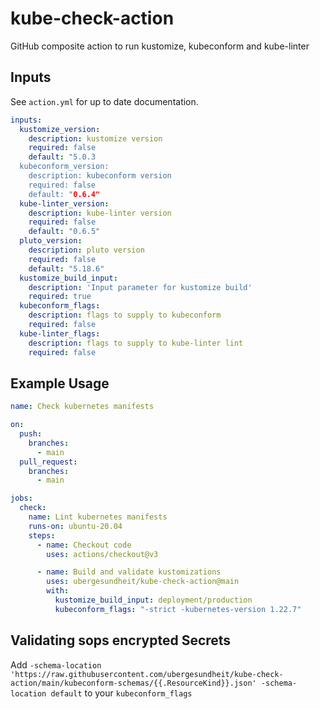 # kube-check-action

GitHub composite action to run kustomize, kubeconform and kube-linter

## Inputs

See `action.yml` for up to date documentation.

```yaml
inputs:
  kustomize_version:
    description: kustomize version
    required: false
    default: "5.0.3
  kubeconform_version:
    description: kubeconform version
    required: false
    default: "0.6.4"
  kube-linter_version:
    description: kube-linter version
    required: false
    default: "0.6.5"
  pluto_version:
    description: pluto version
    required: false
    default: "5.18.6"
  kustomize_build_input:
    description: 'Input parameter for kustomize build'
    required: true
  kubeconform_flags:
    description: flags to supply to kubeconform
    required: false
  kube-linter_flags:
    description: flags to supply to kube-linter lint
    required: false
```

## Example Usage

```yaml
name: Check kubernetes manifests

on:
  push:
    branches:
      - main
  pull_request:
    branches:
      - main

jobs:
  check:
    name: Lint kubernetes manifests
    runs-on: ubuntu-20.04
    steps:
      - name: Checkout code
        uses: actions/checkout@v3

      - name: Build and validate kustomizations
        uses: ubergesundheit/kube-check-action@main
        with:
          kustomize_build_input: deployment/production
          kubeconform_flags: "-strict -kubernetes-version 1.22.7"
```

## Validating sops encrypted Secrets

Add `-schema-location 'https://raw.githubusercontent.com/ubergesundheit/kube-check-action/main/kubeconform-schemas/{{.ResourceKind}}.json' -schema-location default` to your `kubeconform_flags`
